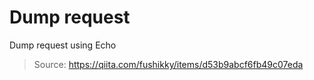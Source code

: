 # Dump request
Dump request using Echo

> Source: https://qiita.com/fushikky/items/d53b9abcf6fb49c07eda
